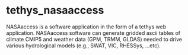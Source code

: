 # tethys_nasaaccess
NASAaccess is a software application in the form of a tethys web application. NASAaccess software can generate gridded ascii tables of climate CMIP5 and weather data (GPM, TRMM, GLDAS) needed to drive various hydrological models (e.g., SWAT, VIC, RHESSys, …etc).
